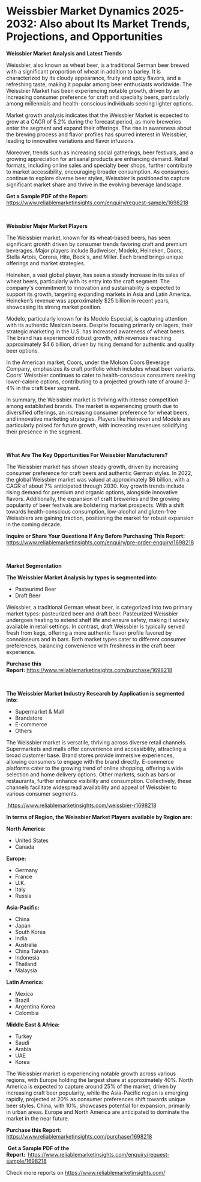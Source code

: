 <p><h1>Weissbier Market Dynamics 2025-2032: Also about Its Market Trends, Projections, and Opportunities</h1></p><p><strong>Weissbier Market Analysis and Latest Trends</strong></p>
<p><p>Weissbier, also known as wheat beer, is a traditional German beer brewed with a significant proportion of wheat in addition to barley. It is characterized by its cloudy appearance, fruity and spicy flavors, and a refreshing taste, making it popular among beer enthusiasts worldwide. The Weissbier Market has been experiencing notable growth, driven by an increasing consumer preference for craft and specialty beers, particularly among millennials and health-conscious individuals seeking lighter options.</p><p>Market growth analysis indicates that the Weissbier Market is expected to grow at a CAGR of 5.2% during the forecast period, as more breweries enter the segment and expand their offerings. The rise in awareness about the brewing process and flavor profiles has spurred interest in Weissbier, leading to innovative variations and flavor infusions.</p><p>Moreover, trends such as increasing social gatherings, beer festivals, and a growing appreciation for artisanal products are enhancing demand. Retail formats, including online sales and specialty beer shops, further contribute to market accessibility, encouraging broader consumption. As consumers continue to explore diverse beer styles, Weissbier is positioned to capture significant market share and thrive in the evolving beverage landscape.</p></p>
<p><strong>Get a Sample PDF of the Report:&nbsp;</strong> <a href="https://www.reliablemarketinsights.com/enquiry/request-sample/1698218?utm_campaign=2177&utm_medium=2&utm_source=Github&utm_content=ia&utm_term=07042025&utm_id=weissbier">https://www.reliablemarketinsights.com/enquiry/request-sample/1698218</a></p>
<p>&nbsp;</p>
<p><strong>Weissbier Major Market Players</strong></p>
<p><p>The Weissbier market, known for its wheat-based beers, has seen significant growth driven by consumer trends favoring craft and premium beverages. Major players include Budweiser, Modelo, Heineken, Coors, Stella Artois, Corona, Hite, Beck's, and Miller. Each brand brings unique offerings and market strategies.</p><p>Heineken, a vast global player, has seen a steady increase in its sales of wheat beers, particularly with its entry into the craft segment. The company's commitment to innovation and sustainability is expected to support its growth, targeting expanding markets in Asia and Latin America. Heineken’s revenue was approximately $25 billion in recent years, showcasing its strong market position.</p><p>Modelo, particularly known for its Modelo Especial, is capturing attention with its authentic Mexican beers. Despite focusing primarily on lagers, their strategic marketing in the U.S. has increased awareness of wheat beers. The brand has experienced robust growth, with revenues reaching approximately $4.6 billion, driven by rising demand for authentic and quality beer options.</p><p>In the American market, Coors, under the Molson Coors Beverage Company, emphasizes its craft portfolio which includes wheat beer variants. Coors’ Weissbier continues to cater to health-conscious consumers seeking lower-calorie options, contributing to a projected growth rate of around 3-4% in the craft beer segment.</p><p>In summary, the Weissbier market is thriving with intense competition among established brands. The market is experiencing growth due to diversified offerings, an increasing consumer preference for wheat beers, and innovative marketing strategies. Players like Heineken and Modelo are particularly poised for future growth, with increasing revenues solidifying their presence in the segment.</p></p>
<p>&nbsp;</p>
<p><strong>What Are The Key Opportunities For Weissbier Manufacturers?</strong></p>
<p><p>The Weissbier market has shown steady growth, driven by increasing consumer preference for craft beers and authentic German styles. In 2022, the global Weissbier market was valued at approximately $6 billion, with a CAGR of about 7% anticipated through 2030. Key growth trends include rising demand for premium and organic options, alongside innovative flavors. Additionally, the expansion of craft breweries and the growing popularity of beer festivals are bolstering market prospects. With a shift towards health-conscious consumption, low-alcohol and gluten-free Weissbiers are gaining traction, positioning the market for robust expansion in the coming decade.</p></p>
<p><strong>Inquire or Share Your Questions If Any Before Purchasing This Report:</strong> <a href="https://www.reliablemarketinsights.com/enquiry/pre-order-enquiry/1698218?utm_campaign=2177&utm_medium=2&utm_source=Github&utm_content=ia&utm_term=07042025&utm_id=weissbier">https://www.reliablemarketinsights.com/enquiry/pre-order-enquiry/1698218</a></p>
<p>&nbsp;</p>
<p><strong>Market Segmentation</strong></p>
<p><strong>The Weissbier Market Analysis by types is segmented into:</strong></p>
<p><ul><li>Pasteurimd Beer</li><li>Draft Beer</li></ul></p>
<p><p>Weissbier, a traditional German wheat beer, is categorized into two primary market types: pasteurized beer and draft beer. Pasteurized Weissbier undergoes heating to extend shelf life and ensure safety, making it widely available in retail settings. In contrast, draft Weissbier is typically served fresh from kegs, offering a more authentic flavor profile favored by connoisseurs and in bars. Both market types cater to different consumer preferences, balancing convenience with freshness in the craft beer experience.</p></p>
<p><strong>Purchase this Report:&nbsp;</strong><a href="https://www.reliablemarketinsights.com/purchase/1698218?utm_campaign=2177&utm_medium=2&utm_source=Github&utm_content=ia&utm_term=07042025&utm_id=weissbier">https://www.reliablemarketinsights.com/purchase/1698218</a></p>
<p>&nbsp;</p>
<p><strong>The Weissbier Market Industry Research by Application is segmented into:</strong></p>
<p><ul><li>Supermarket & Mall</li><li>Brandstore</li><li>E-commerce</li><li>Others</li></ul></p>
<p><p>The Weissbier market is versatile, thriving across diverse retail channels. Supermarkets and malls offer convenience and accessibility, attracting a broad customer base. Brand stores provide immersive experiences, allowing consumers to engage with the brand directly. E-commerce platforms cater to the growing trend of online shopping, offering a wide selection and home delivery options. Other markets, such as bars or restaurants, further enhance visibility and consumption. Collectively, these channels facilitate widespread availability and appeal of Weissbier to various consumer segments.</p></p>
<p><a href="https://www.reliablemarketinsights.com/weissbier-r1698218?utm_campaign=2177&utm_medium=2&utm_source=Github&utm_content=ia&utm_term=07042025&utm_id=weissbier">&nbsp;https://www.reliablemarketinsights.com/weissbier-r1698218</a></p>
<p><strong>In terms of Region, the Weissbier Market Players available by Region are:</strong></p>
<p>
    <p> <strong> North America: </strong>
        <ul>
            <li>United States</li>
            <li>Canada</li>
        </ul>
        </p> 
    <p> <strong> Europe: </strong>
        <ul>
            <li>Germany</li>
            <li>France</li>
            <li>U.K.</li>
            <li>Italy</li>
            <li>Russia</li>
        </ul>
        </p> 
    <p> <strong> Asia-Pacific: </strong>
        <ul>
            <li>China</li>
            <li>Japan</li>
            <li>South Korea</li>
            <li>India</li>
            <li>Australia</li>
            <li>China Taiwan</li>
            <li>Indonesia</li>
            <li>Thailand</li>
            <li>Malaysia</li>
        </ul>
        </p> 
    <p> <strong> Latin America: </strong>
        <ul>
            <li>Mexico</li>
            <li>Brazil</li>
            <li>Argentina Korea</li>
            <li>Colombia</li>
        </ul>
        </p> 
    <p> <strong> Middle East & Africa: </strong>
        <ul>
            <li>Turkey</li>
            <li>Saudi</li>
            <li>Arabia</li>
            <li>UAE</li>
            <li>Korea</li>
        </ul>
    </p>
    </p>
<p><p>The Weissbier market is experiencing notable growth across various regions, with Europe holding the largest share at approximately 40%. North America is expected to capture around 25% of the market, driven by increasing craft beer popularity, while the Asia-Pacific region is emerging rapidly, projected at 20% as consumer preferences shift towards unique beer styles. China, with 10%, showcases potential for expansion, primarily in urban areas. Europe and North America are anticipated to dominate the market in the near future.</p></p>
<p><strong>Purchase this Report: </strong><a href="https://www.reliablemarketinsights.com/purchase/1698218?utm_campaign=2177&utm_medium=2&utm_source=Github&utm_content=ia&utm_term=07042025&utm_id=weissbier">https://www.reliablemarketinsights.com/purchase/1698218</a></p>
<p>&nbsp;<strong>Get a Sample PDF of the Report:&nbsp;&nbsp;</strong><a href="https://www.reliablemarketinsights.com/enquiry/request-sample/1698218?utm_campaign=2177&utm_medium=2&utm_source=Github&utm_content=ia&utm_term=07042025&utm_id=weissbier">https://www.reliablemarketinsights.com/enquiry/request-sample/1698218</a></p>
<p><strong></strong></p>
<p>Check more reports on <a href="https://www.reliablemarketinsights.com/?utm_campaign=2177&utm_medium=2&utm_source=Github&utm_content=ia&utm_term=07042025&utm_id=weissbier">https://www.reliablemarketinsights.com/</a></p>
